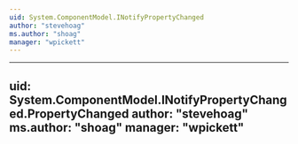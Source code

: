 ```yaml
---
uid: System.ComponentModel.INotifyPropertyChanged
author: "stevehoag"
ms.author: "shoag"
manager: "wpickett"
---
```


---
uid: System.ComponentModel.INotifyPropertyChanged.PropertyChanged
author: "stevehoag"
ms.author: "shoag"
manager: "wpickett"
---
